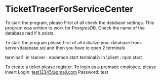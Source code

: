 ﻿# TicketTracerForServiceCenter
To start the program, please Frist of all check the database settings. This program was written to work for PostgresDB.
Check the name of the database nad if it exists.

To start the program please first of all initialize your database from server/database.sql and then you have to open 2 terminals

terminal1: in \server : nodemon start 
terminal2: in \client : npm start

To create a ticket please register.
To login as a premade employee, please insert Login: test12345@gmail.com Password: test
